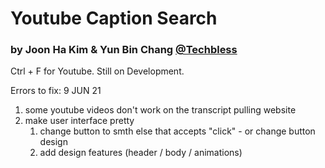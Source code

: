 # Youtube Caption Search
### by Joon Ha Kim & Yun Bin Chang [@Techbless](https://github.com/techbless)

Ctrl + F for Youtube. Still on Development.

Errors to fix:
9 JUN 21
1. some youtube videos don't work on the transcript pulling website
2. make user interface pretty 
   1. change button to smth else that accepts "click" - or change button design
   2. add design features (header / body / animations)
